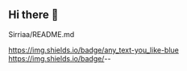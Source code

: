 ## Hi there 👋

Sirriaa/README.md

https://img.shields.io/badge/any_text-you_like-blue https://img.shields.io/badge/<LABEL>-<MESSAGE>-<COLOR>




<!--
**Sirriaa/Sirriaa** is a ✨ _special_ ✨ repository because its `README.md` (this file) appears on your GitHub profile.

Here are some ideas to get you started:

- 🔭 I’m currently working on ...
- 🌱 I’m currently learning ...
- 👯 I’m looking to collaborate on ...
- 🤔 I’m looking for help with ...
- 💬 Ask me about ...
- 📫 How to reach me: ...
- 😄 Pronouns: ...
- ⚡ Fun fact: ...
-->
